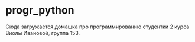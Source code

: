 # progr_python
Сюда загружается домашка про программированию студентки 2 курса Виолы Ивановой, группа 153. 
